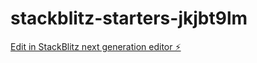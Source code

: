 # stackblitz-starters-jkjbt9lm

[Edit in StackBlitz next generation editor ⚡️](https://stackblitz.com/~/github.com/jacknab/stackblitz-starters-jkjbt9lm)